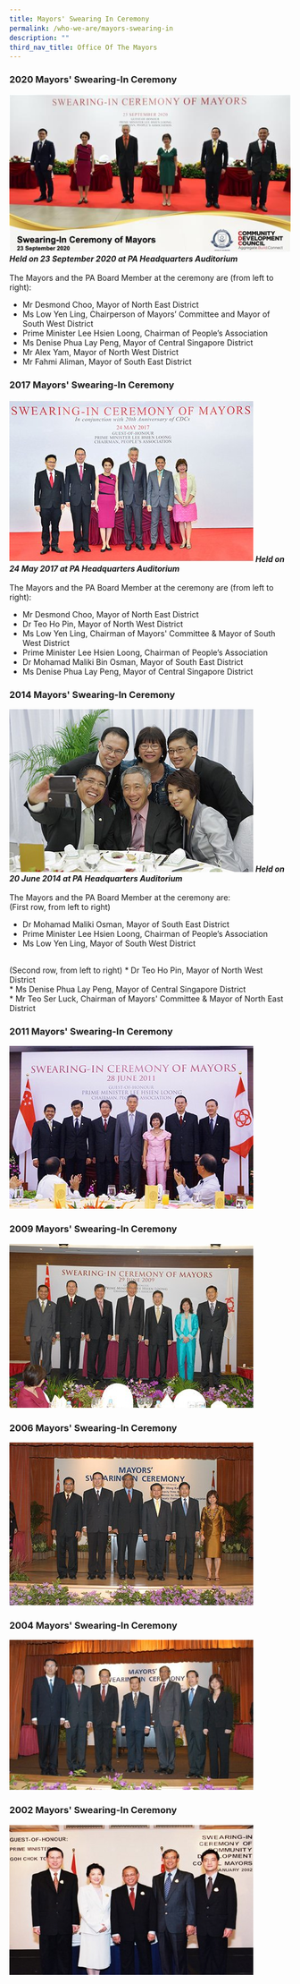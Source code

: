 ```yaml
---
title: Mayors' Swearing In Ceremony
permalink: /who-we-are/mayors-swearing-in
description: ""
third_nav_title: Office Of The Mayors
---
```

### 2020 Mayors' Swearing-In Ceremony
![Mayors Swearing In 2020](/images/Mayors%20Swearing%20In/2020-Mayors-Swearing-In-Ceremony.jpg)
<strong>*Held on 23 September 2020 at PA Headquarters Auditorium*</strong><br>
<Br>The Mayors and the PA Board Member at the ceremony are (from left to right):

* Mr Desmond Choo, Mayor of North East District<Br>
* Ms Low Yen Ling, Chairperson of Mayors’ Committee and Mayor of South West District<br>
* Prime Minister Lee Hsien Loong, Chairman of People’s Association<br>
* Ms Denise Phua Lay Peng, Mayor of Central Singapore District<Br>
* Mr Alex Yam, Mayor of North West District<br>
* Mr Fahmi Aliman, Mayor of South East District

### 2017 Mayors' Swearing-In Ceremony
![Mayors Swearing in 2017](/images/Mayors%20Swearing%20In/2017-mayors-swearing-in.jpg)
<strong>*Held on 24 May 2017 at PA Headquarters Auditorium*</strong><br>
<Br>The Mayors and the PA Board Member at the ceremony are (from left to right):

* Mr Desmond Choo, Mayor of North East District<Br>
* Dr Teo Ho Pin, Mayor of North West District<br>
* Ms Low Yen Ling, Chairman of Mayors' Committee & Mayor of South West District<br>
* Prime Minister Lee Hsien Loong, Chairman of People’s Association<Br>
* Dr Mohamad Maliki Bin Osman, Mayor of South East District<br>
* Ms Denise Phua Lay Peng, Mayor of Central Singapore District

### 2014 Mayors' Swearing-In Ceremony
![Mayors Swearing in 2014](/images/Mayors%20Swearing%20In/2014-mayors-swearing.jpg)
<strong>*Held on 20 June 2014 at PA Headquarters Auditorium*</strong><br>
<Br>The Mayors and the PA Board Member at the ceremony are:<br>
(First row, from left to right)
* Dr Mohamad Maliki Osman, Mayor of South East District<Br>
* Prime Minister Lee Hsien Loong, Chairman of People’s Association<br>
* Ms Low Yen Ling, Mayor of South West District<br>
<Br>
(Second row, from left to right)
* Dr Teo Ho Pin, Mayor of North West District<Br>
* Ms Denise Phua Lay Peng, Mayor of Central Singapore District<br>
* Mr Teo Ser Luck, Chairman of Mayors' Committee & Mayor of North East District

### 2011 Mayors' Swearing-In Ceremony
![Mayors Swearing in 2011](/images/Mayors%20Swearing%20In/2011-mayors-swearing-in.jpg)

### 2009 Mayors' Swearing-In Ceremony
![Mayors Swearing in 2009](/images/Mayors%20Swearing%20In/2009-mayors-swearing-in.jpg)

### 2006 Mayors' Swearing-In Ceremony
![Mayors Swearing in 2006](/images/Mayors%20Swearing%20In/2006-mayors-swearing-in.jpg)

### 2004 Mayors' Swearing-In Ceremony
![Mayors Swearing in 2004](/images/Mayors%20Swearing%20In/2004-mayors-swearing-in.jpg)

### 2002 Mayors' Swearing-In Ceremony
![Mayors Swearing in 2002](/images/Mayors%20Swearing%20In/2002-mayors-swearing-in.jpg)